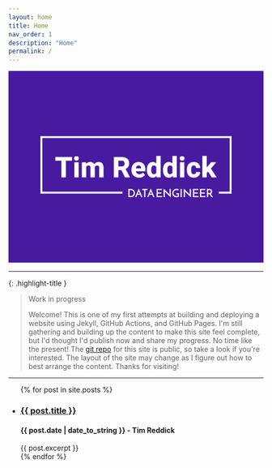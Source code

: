 ```yaml
---
layout: home
title: Home
nav_order: 1
description: "Home"
permalink: /
---
```


![](./assets/images/tim-reddick-logo.png)

---

{: .highlight-title }
> Work in progress
>
> Welcome! This is one of my first attempts at building and deploying a website using Jekyll, GitHub Actions, and GitHub Pages. I'm still gathering and building up the content to make this site feel complete, but I'd thought I'd publish now and share my progress. No time like the present! The [git repo](https://github.com/rtreddick/rtreddick.github.io) for this site is public, so take a look if you're interested. The layout of the site may change as I figure out how to best arrange the content. Thanks for visiting!

---

<ul>
  {% for post in site.posts %}
  <li>
    <h3><a href="{{ post.url }}">{{ post.title }}</a></h3>
    <h4>{{ post.date | date_to_string }} - Tim Reddick</h4>
    {{ post.excerpt }}
  </li>
  {% endfor %}
</ul>
